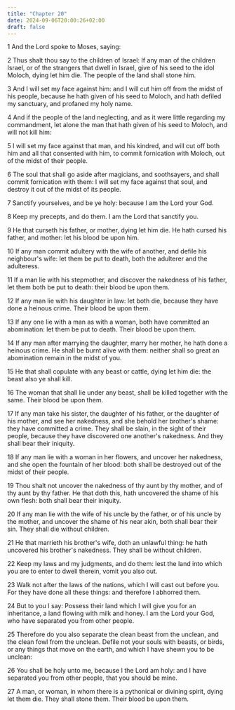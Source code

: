 ```yaml
---
title: "Chapter 20"
date: 2024-09-06T20:00:26+02:00
draft: false
---
```



1 And the Lord spoke to Moses, saying:

2 Thus shalt thou say to the children of Israel: If any man of the children Israel, or of the strangers that dwell in Israel, give of his seed to the idol Moloch, dying let him die. The people of the land shall stone him.

3 And I will set my face against him: and I will cut him off from the midst of his people, because he hath given of his seed to Moloch, and hath defiled my sanctuary, and profaned my holy name.

4 And if the people of the land neglecting, and as it were little regarding my commandment, let alone the man that hath given of his seed to Moloch, and will not kill him:

5 I will set my face against that man, and his kindred, and will cut off both him and all that consented with him, to commit fornication with Moloch, out of the midst of their people.

6 The soul that shall go aside after magicians, and soothsayers, and shall commit fornication with them: I will set my face against that soul, and destroy it out of the midst of its people.

7 Sanctify yourselves, and be ye holy: because I am the Lord your God.

8 Keep my precepts, and do them. I am the Lord that sanctify you.

9 He that curseth his father, or mother, dying let him die. He hath cursed his father, and mother: let his blood be upon him.

10 If any man commit adultery with the wife of another, and defile his neighbour's wife: let them be put to death, both the adulterer and the adulteress.

11 If a man lie with his stepmother, and discover the nakedness of his father, let them both be put to death: their blood be upon them.

12 If any man lie with his daughter in law: let both die, because they have done a heinous crime. Their blood be upon them.

13 If any one lie with a man as with a woman, both have committed an abomination: let them be put to death. Their blood be upon them.

14 If any man after marrying the daughter, marry her mother, he hath done a heinous crime. He shall be burnt alive with them: neither shall so great an abomination remain in the midst of you.

15 He that shall copulate with any beast or cattle, dying let him die: the beast also ye shall kill.

16 The woman that shall lie under any beast, shall be killed together with the same. Their blood be upon them.

17 If any man take his sister, the daughter of his father, or the daughter of his mother, and see her nakedness, and she behold her brother's shame: they have committed a crime. They shall be slain, in the sight of their people, because they have discovered one another's nakedness. And they shall bear their iniquity.

18 If any man lie with a woman in her flowers, and uncover her nakedness, and she open the fountain of her blood: both shall be destroyed out of the midst of their people.

19 Thou shalt not uncover the nakedness of thy aunt by thy mother, and of thy aunt by thy father. He that doth this, hath uncovered the shame of his own flesh: both shall bear their iniquity.

20 If any man lie with the wife of his uncle by the father, or of his uncle by the mother, and uncover the shame of his near akin, both shall bear their sin. They shall die without children.

21 He that marrieth his brother's wife, doth an unlawful thing: he hath uncovered his brother's nakedness. They shall be without children.

22 Keep my laws and my judgments, and do them: lest the land into which you are to enter to dwell therein, vomit you also out.

23 Walk not after the laws of the nations, which I will cast out before you. For they have done all these things: and therefore I abhorred them.

24 But to you I say: Possess their land which I will give you for an inheritance, a land flowing with milk and honey. I am the Lord your God, who have separated you from other people.

25 Therefore do you also separate the clean beast from the unclean, and the clean fowl from the unclean. Defile not your souls with beasts, or birds, or any things that move on the earth, and which I have shewn you to be unclean:

26 You shall be holy unto me, because I the Lord am holy: and I have separated you from other people, that you should be mine.

27 A man, or woman, in whom there is a pythonical or divining spirit, dying let them die. They shall stone them. Their blood be upon them.


